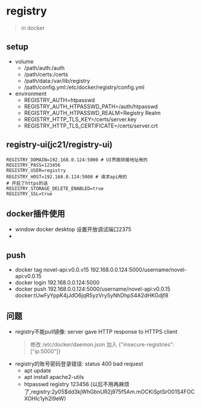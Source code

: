 # registry
> in docker

## setup
- volume
  - /path/auth:/auth
  - /path/certs:/certs
  - /path/data:/var/lib/registry
  - /path/config.yml:/etc/docker/registry/config.yml
- environment
  - REGISTRY_AUTH=htpasswd
  - REGISTRY_AUTH_HTPASSWD_PATH=/auth/htpasswd
  - REGISTRY_AUTH_HTPASSWD_REALM=Registry Realm
  - REGISTRY_HTTP_TLS_KEY=/certs/server.key
  - REGISTRY_HTTP_TLS_CERTIFICATE=/certs/server.crt

## registry-ui(jc21/registry-ui)
```SH
REGISTRY_DOMAIN=192.168.0.124:5000 # UI界面拼接地址用的
REGISTRY_PASS=123456
REGISTRY_USER=registry
REGISTRY_HOST=192.168.0.124:5000 # 请求api用的
# 开启了https的话
REGISTRY_STORAGE_DELETE_ENABLED=true
REGISTRY_SSL=true
```
## docker插件使用
- window docker desktop 设置开放调试端口2375
- 

## push
- docker tag novel-api:v0.0.v15 192.168.0.0.124:5000/username/novel-api:v0.0.15
- docker login 192.168.0.0.124:5000
- docker push 192.168.0.0.124:5000/username/novel-api:v0.0.15
docker:tUwFyYppK4jJdO6jqR5yzVry5yNhDhpS4A2dHKGdjf8

## 问题
- registry不能pull镜像: server gave HTTP response to HTTPS client
  > 修改 /etc/docker/daemon.json 加入 {"insecure-registries":["ip:5000"]}
- registry的账号密码登录错误: status 400 bad request
  - apt update
  - apt install apache2-utils
  - htpasswd registry 123456 (以后不用再麻烦了,registry:$2y$05$dd3kjWhGbnUR2j975f5Am.mOCKiSptSrO01S4FOCXOHIc1yh2l9eW)